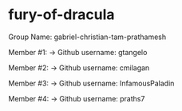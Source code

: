 # fury-of-dracula

Group Name: gabriel-christian-tam-prathamesh

Member #1:
    -> Github username: gtangelo
    
Member #2:
    -> Github username: cmilagan
    
Member #3:
    -> Github username: InfamousPaladin


Member #4: 
    -> Github username: praths7
